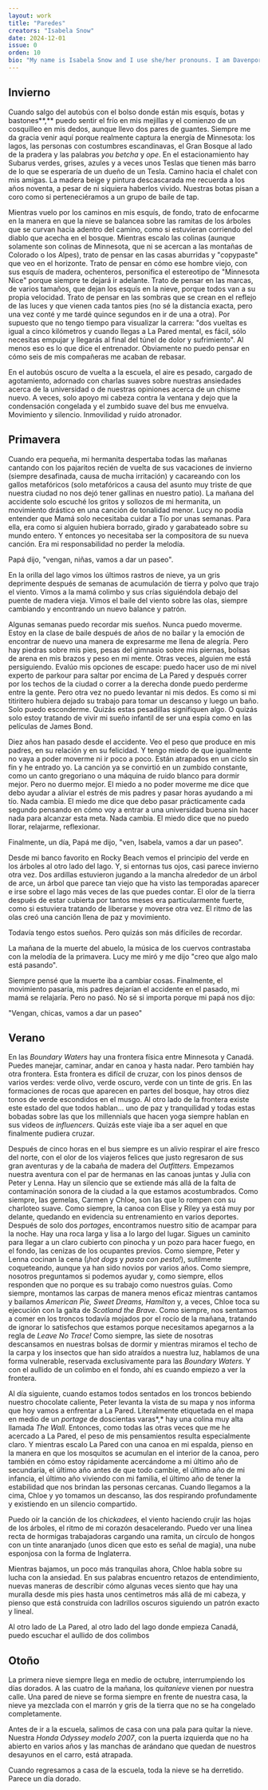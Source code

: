 ```yaml
---
layout: work
title: "Paredes"
creators: "Isabela Snow"
date: 2024-12-01
issue: 0
orden: 10
bio: "My name is Isabela Snow and I use she/her pronouns. I am Davenport Class of 2027 and from Minnesota!"
---
```


## Invierno

Cuando salgo del autobús con el bolso donde están mis esquís, botas y
bastones**,** puedo sentir el frío en mis mejillas y el comienzo de un
cosquilleo en mis dedos, aunque llevo dos pares de guantes. Siempre me
da gracia venir aquí porque realmente captura la energía de Minnesota:
los lagos, las personas con costumbres escandinavas, el Gran Bosque al
lado de la pradera y las palabras *you betcha* y *ope*. En el
estacionamiento hay Subarus verdes, grises, azules y a veces unos Teslas
que tienen más barro de lo que se esperaría de un dueño de un Tesla.
Camino hacia el chalet con mis amigas. La madera beige y pintura
descascarada me recuerda a los años noventa, a pesar de ni siquiera
haberlos vivido. Nuestras botas pisan a coro como si perteneciéramos a
un grupo de baile de tap.

Mientras vuelo por los caminos en mis esquís, de fondo, trato de
enfocarme en la manera en que la nieve se balancea sobre las ramitas de
los árboles que se curvan hacia adentro del camino, como si estuvieran
corriendo del diablo que acecha en el bosque. Mientras escalo las
colinas (aunque solamente son colinas de Minnesota, que ni se acercan a
las montañas de Colorado o los Alpes), trato de pensar en las casas
aburridas y "copypaste" que veo en el horizonte. Trato de pensar en cómo
ese hombre viejo, con sus esquís de madera, ochenteros, personifica el
estereotipo de "Minnesota Nice" porque siempre te dejará ir adelante.
Trato de pensar en las marcas, de varios tamaños, que dejan los esquís
en la nieve, porque todos van a su propia velocidad. Trato de pensar en
las sombras que se crean en el reflejo de las luces y que vienen cada
tantos pies (no sé la distancia exacta, pero una vez conté y me tardé
quince segundos en ir de una a otra). Por supuesto que no tengo tiempo
para visualizar la carrera: "dos vueltas es igual a cinco kilómetros y
cuando llegas a La Pared mental, es fácil, sólo necesitas empujar y
llegarás al final del túnel de dolor y sufrimiento". Al menos eso es lo
que dice el entrenador. Obviamente no puedo pensar en cómo seis de mis
compañeras me acaban de rebasar.

En el autobús oscuro de vuelta a la escuela, el aire es pesado, cargado
de agotamiento, adornado con charlas suaves sobre nuestras ansiedades
acerca de la universidad o de nuestras opiniones acerca de un chisme
nuevo. A veces, solo apoyo mi cabeza contra la ventana y dejo que la
condensación congelada y el zumbido suave del bus me envuelva.
Movimiento y silencio. Inmovilidad y ruido atronador.

## Primavera

Cuando era pequeña, mi hermanita despertaba todas las mañanas cantando
con los pajaritos recién de vuelta de sus vacaciones de invierno
(siempre desafinada, causa de mucha irritación) y cacareando con los
gallos metafóricos (solo metafóricos a causa del asunto muy triste de
que nuestra ciudad no nos dejó tener gallinas en nuestro patio). La
mañana del accidente solo escuché los gritos y sollozos de mi hermanita,
un movimiento drástico en una canción de tonalidad menor. Lucy no podía
entender que Mamá solo necesitaba cuidar a Tío por unas semanas. Para
ella, era como si alguien hubiera borrado, girado y garabateado sobre su
mundo entero. Y entonces yo necesitaba ser la compositora de su nueva
canción. Era mi responsabilidad no perder la melodía.

Papá dijo, "vengan, niñas, vamos a dar un paseo".

En la orilla del lago vimos los últimos rastros de nieve, ya un gris
deprimente después de semanas de acumulación de tierra y polvo que trajo
el viento. Vimos a la mamá colimbo y sus crías siguiéndola debajo del
puente de madera vieja. Vimos el baile del viento sobre las olas,
siempre cambiando y encontrando un nuevo balance y patrón.

Algunas semanas puedo recordar mis sueños. Nunca puedo moverme. Estoy en
la clase de baile después de años de no bailar y la emoción de encontrar
de nuevo una manera de expresarme me llena de alegría. Pero hay piedras
sobre mis pies, pesas del gimnasio sobre mis piernas, bolsas de arena en
mis brazos y peso en mi mente. Otras veces, alguien me está
persiguiendo. Evalúo mis opciones de escape: puedo hacer uso de mi nivel
experto de parkour para saltar por encima de La Pared y después correr
por los techos de la ciudad o correr a la derecha donde puedo perderme
entre la gente. Pero otra vez no puedo levantar ni mis dedos. Es como si
mi titiritero hubiera dejado su trabajo para tomar un descanso y luego
un baño. Solo puedo esconderme. Quizás estas pesadillas signifiquen
algo. O quizás solo estoy tratando de vivir mi sueño infantil de ser una
espía como en las películas de James Bond.

Diez años han pasado desde el accidente. Veo el peso que produce en mis
padres, en su relación y en su felicidad. Y tengo miedo de que
igualmente no vaya a poder moverme ni ir poco a poco. Están atrapados en
un ciclo sin fin y he entrado yo. La canción ya se convirtió en un
zumbido constante, como un canto gregoriano o una máquina de ruido
blanco para dormir mejor. Pero no duermo mejor. El miedo a no poder
moverme me dice que debo ayudar a aliviar el estrés de mis padres y
pasar horas ayudando a mi tío. Nada cambia. El miedo me dice que debo
pasar prácticamente cada segundo pensando en cómo voy a entrar a una
universidad buena sin hacer nada para alcanzar esta meta. Nada cambia.
El miedo dice que no puedo llorar, relajarme, reflexionar.

Finalmente, un día, Papá me dijo, "ven, Isabela, vamos a dar un paseo".

Desde mi banco favorito en Rocky Beach vemos el principio del verde en
los árboles al otro lado del lago. Y, si entornas tus ojos, casi parece
invierno otra vez. Dos ardillas estuvieron jugando a la mancha alrededor
de un árbol de arce, un árbol que parece tan viejo que ha visto las
temporadas aparecer e irse sobre el lago más veces de las que puedes
contar. El olor de la tierra después de estar cubierta por tantos meses
era particularmente fuerte, como si estuviera tratando de liberarse y
moverse otra vez. El ritmo de las olas creó una canción llena de paz y
movimiento.

Todavía tengo estos sueños. Pero quizás son más difíciles de recordar.

La mañana de la muerte del abuelo, la música de los cuervos contrastaba
con la melodía de la primavera. Lucy me miró y me dijo "creo que algo
malo está pasando".

Siempre pensé que la muerte iba a cambiar cosas. Finalmente, el
movimiento pasaría, mis padres dejarían el accidente en el pasado, mi
mamá se relajaría. Pero no pasó. No sé si importa porque mi papá nos
dijo:

"Vengan, chicas, vamos a dar un paseo"

## Verano

En las *Boundary Waters* hay una frontera física entre Minnesota y
Canadá. Puedes manejar, caminar, andar en canoa y hasta nadar. Pero
también hay otra frontera. Esta frontera es difícil de cruzar, con los
pinos densos de varios verdes: verde olivo, verde oscuro, verde con un
tinte de gris. En las formaciones de rocas que aparecen en partes del
bosque, hay otros diez tonos de verde escondidos en el musgo. Al otro
lado de la frontera existe este estado del que todos hablan... uno de
paz y tranquilidad y todas estas bobadas sobre las que los millennials
que hacen yoga siempre hablan en sus videos de *influencers*. Quizás
este viaje iba a ser aquel en que finalmente pudiera cruzar.

Después de cinco horas en el bus siempre es un alivio respirar el aire
fresco del norte, con el olor de los viajeros felices que justo
regresaron de sus gran aventuras y de la cabaña de madera del
*Outfitters.* Empezamos nuestra aventura con el par de hermanas en las
canoas juntas y Julia con Peter y Lenna. Hay un silencio que se extiende
más allá de la falta de contaminación sonora de la ciudad a la que
estamos acostumbrados. Como siempre, las gemelas, Carmen y Chloe, son
las que lo rompen con su charloteo suave. Como siempre, la canoa con
Elise y Riley ya está muy por delante, quedando en evidencia su
entrenamiento en varios deportes. Después de solo dos *portages*,
encontramos nuestro sitio de acampar para la noche. Hay una roca larga y
lisa a lo largo del lugar. Sigues un caminito para llegar a un claro
cubierto con pinocha y un pozo para hacer fuego, en el fondo, las
cenizas de los ocupantes previos. Como siempre, Peter y Lenna cocinan la
cena (¡*hot dogs* y *pasta con pesto!*), sutilmente coqueteando, aunque
ya han sido novios por varios años. Como siempre, nosotros preguntamos
si podemos ayudar y, como siempre, ellos responden que no porque es su
trabajo como nuestros guías. Como siempre, montamos las carpas de manera
menos eficaz mientras cantamos y bailamos *American Pie, Sweet Dreams,
Hamilton* y, a veces, Chloe toca su ejecución con la gaita de *Scotland
the Brave*. Como siempre, nos sentamos a comer en los troncos todavía
mojados por el rocío de la mañana, tratando de ignorar lo satisfechos
que estamos porque necesitamos apegarnos a la regla de *Leave No Trace!*
Como siempre, las siete de nosotras descansamos en nuestras bolsas de
dormir y mientras miramos el techo de la carpa y los insectos que han
sido atraídos a nuestra luz, hablamos de una forma vulnerable, reservada
exclusivamente para las *Boundary Waters.* Y con el aullido de un
colimbo en el fondo, ahí es cuando empiezo a ver la frontera.

Al día siguiente, cuando estamos todos sentados en los troncos bebiendo
nuestro chocolate caliente, Peter levanta la vista de su mapa y nos
informa que hoy vamos a enfrentar a La Pared. Literalmente etiquetada en
el mapa en medio de un *portage* de doscientas varas*,* hay una colina
muy alta llamada *The Wall.* Entonces, como todas las otras veces que me
he acercado a La Pared, el peso de mis pensamientos resulta
especialmente claro. Y mientras escalo La Pared con una canoa en mi
espalda, pienso en la manera en que los mosquitos se acumulan en el
interior de la canoa, pero también en cómo estoy rápidamente acercándome
a mi último año de secundaria, el último año antes de que todo cambie,
el último año de mi infancia, el último año viviendo con mi familia, el
último año de tener la estabilidad que nos brindan las personas
cercanas. Cuando llegamos a la cima, Chloe y yo tomamos un descanso, las
dos respirando profundamente y existiendo en un silencio compartido.

Puedo oír la canción de los *chickadees,* el viento haciendo crujir las
hojas de los árboles, el ritmo de mi corazón desacelerando. Puedo ver
una línea recta de hormigas trabajadoras cargando una ramita, un círculo
de hongos con un tinte anaranjado (unos dicen que esto es señal de
magia), una nube esponjosa con la forma de Inglaterra.

Mientras bajamos, un poco más tranquilas ahora, Chloe habla sobre su
lucha con la ansiedad. En sus palabras encuentro retazos de
entendimiento, nuevas maneras de describir cómo algunas veces siento que
hay una muralla desde mis pies hasta unos centímetros más allá de mi
cabeza, y pienso que está construida con ladrillos oscuros siguiendo un
patrón exacto y lineal.

Al otro lado de La Pared, al otro lado del lago donde empieza Canadá,
puedo escuchar el aullido de dos colimbos

## Otoño

La primera nieve siempre llega en medio de octubre, interrumpiendo los
días dorados. A las cuatro de la mañana, los *quitanieve* vienen por
nuestra calle. Una pared de nieve se forma siempre en frente de nuestra
casa, la nieve ya mezclada con el marrón y gris de la tierra que no se
ha congelado completamente.

Antes de ir a la escuela, salimos de casa con una pala para quitar la
nieve. Nuestra *Honda Odyssey modelo 2007*, con la puerta izquierda que
no ha abierto en varios años y las manchas de arándano que quedan de
nuestros desayunos en el carro, está atrapada.

Cuando regresamos a casa de la escuela, toda la nieve se ha derretido.
Parece un día dorado.
